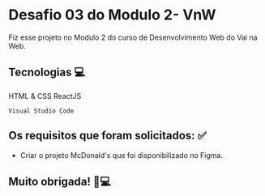 # Desafio 03 do Modulo 2- VnW 

Fiz esse projeto no Modulo 2 do curso de Desenvolvimento Web do Vai na Web.

## Tecnologias 💻
HTML & CSS
ReactJS

```
Visual Studio Code
```

## Os requisitos que foram solicitados: ✅
-   Criar o projeto McDonald's que foi disponibilizado no Figma.

## Muito obrigada! 💙💻
